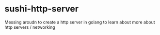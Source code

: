 # sushi-http-server

Messing aroudn to create a http server in golang to learn about more about http
servers / networking
